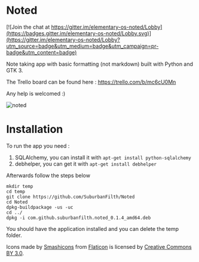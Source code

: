 # Noted

[![Join the chat at https://gitter.im/elementary-os-noted/Lobby](https://badges.gitter.im/elementary-os-noted/Lobby.svg)](https://gitter.im/elementary-os-noted/Lobby?utm_source=badge&utm_medium=badge&utm_campaign=pr-badge&utm_content=badge)

Note taking app with basic formatting (not markdown) built with Python and GTK 3.

The Trello board can be found here : https://trello.com/b/mc6cU0Mn

Any help is welcomed :)

![noted](https://user-images.githubusercontent.com/7538637/29683863-8d766598-8918-11e7-8cbf-bc9e47198ca5.png)

# Installation

To run the app you need :

1. SQLAlchemy, you can install it with `apt-get install python-sqlalchemy`
2. debhelper, you can get it with `apt-get install debhelper`

Afterwards follow the steps below

```
mkdir temp
cd temp
git clone https://github.com/SuburbanFilth/Noted
cd Noted
dpkg-buildpackage -us -uc
cd ../
dpkg -i com.github.suburbanfilth.noted_0.1.4_amd64.deb
```

You should have the application installed and you can delete the temp folder.


Icons made by [Smashicons](https://www.flaticon.com/authors/smashicons) from [Flaticon](https://www.flaticon.com/) is licensed by [Creative Commons BY 3.0](http://creativecommons.org/licenses/by/3.0/).

